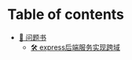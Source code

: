 # Table of contents

* [🎯 问题书](README.md)
  * [🛠 express后端服务实现跨域](wen-ti-shu/express-hou-duan-fu-wu-shi-xian-kua-yu.md)
